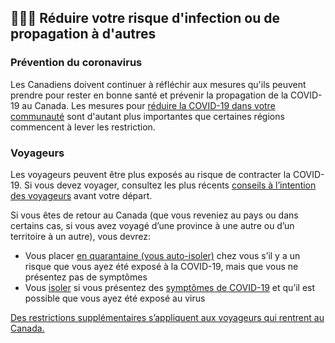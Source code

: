 ## 👨‍👩‍👧 Réduire votre risque d'infection ou de propagation à d'autres

### Prévention du coronavirus

Les Canadiens doivent continuer à réfléchir aux mesures qu'ils peuvent prendre pour rester en bonne santé et prévenir la propagation de la COVID-19 au Canada. Les mesures pour [réduire la COVID-19 dans votre communauté](https://www.canada.ca/fr/sante-publique/services/maladies/2019-nouveau-coronavirus/prevention-risques/mesures-reduire-communaute.html) sont d'autant plus importantes que certaines régions commencent à lever les restriction.

### Voyageurs

Les voyageurs peuvent être plus exposés au risque de contracter la COVID-19. Si vous devez voyager, consultez les plus récents [conseils à l’intention des voyageurs](https://www.canada.ca/fr/sante-publique/services/maladies/2019-nouveau-coronavirus/derniers-conseils-sante-voyageurs.html) avant votre départ.

Si vous êtes de retour au Canada (que vous reveniez au pays ou dans certains cas, si vous avez voyagé d’une province à une autre ou d’un territoire à un autre), vous devrez:

- Vous placer [en quarantaine (vous auto-isoler)](https://www.canada.ca/fr/sante-publique/services/publications/maladies-affections/maladie-coronavirus-covid-19-comment-auto-isoler-maison-contact-sans-symptomes.html) chez vous s’il y a un risque que vous ayez été exposé à la COVID-19, mais que vous ne présentez pas de symptômes
- Vous [isoler](https://www.canada.ca/fr/sante-publique/services/publications/maladies-et-affections/covid-19-comment-isoler-chez-soi.html) si vous présentez des [symptômes de COVID-19](https://www.canada.ca/fr/sante-publique/services/maladies/2019-nouveau-coronavirus/symptomes.html#s) et qu’il est possible que vous ayez été exposé au virus

[Des restrictions supplémentaires s’appliquent aux voyageurs qui rentrent au Canada.](https://www.canada.ca/fr/sante-publique/services/maladies/2019-nouveau-coronavirus/derniers-conseils-sante-voyageurs.html#arrivant)
